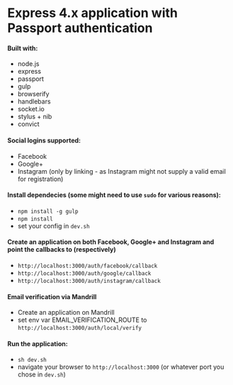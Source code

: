 Express 4.x application with Passport authentication
====================================================

#### Built with:
* node.js
* express
* passport
* gulp
* browserify
* handlebars
* socket.io
* stylus + nib
* convict

#### Social logins supported:
* Facebook
* Google+
* Instagram (only by linking - as Instagram might not supply a valid email for registration)

#### Install dependecies (some might need to use `sudo` for various reasons): ###
* `npm install -g gulp`
* `npm install`
* set your config in `dev.sh`

#### Create an application on both Facebook, Google+ and Instagram and point the callbacks to (respectively)
* `http://localhost:3000/auth/facebook/callback`
* `http://localhost:3000/auth/google/callback`
* `http://localhost:3000/auth/instagram/callback`

#### Email verification via Mandrill
* Create an application on Mandrill
* set env var EMAIL_VERIFICATION_ROUTE to `http://localhost:3000/auth/local/verify`

#### Run the application:
* `sh dev.sh`
* navigate your browser to `http://localhost:3000` (or whatever port you chose in `dev.sh`)